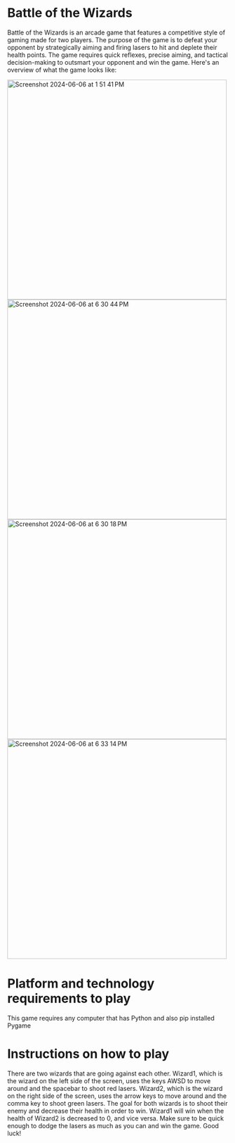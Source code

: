 <h1>Battle of the Wizards</h1>

Battle of the Wizards is an arcade game that features a competitive style of gaming made for two players. The purpose of the game is to defeat your opponent by strategically aiming and firing lasers to hit and deplete their health points. The game requires quick reflexes, precise aiming, and tactical decision-making to outsmart your opponent and win the game. Here's an overview of what the game looks like:

<img width="500" alt="Screenshot 2024-06-06 at 1 51 41 PM" src="https://github.com/Sushmitac99/Wizard-Battle-pygame/assets/124590568/434fd9ed-82b9-4561-9eae-b672963ab1f5">

<img width="500" alt="Screenshot 2024-06-06 at 6 30 44 PM" src="https://github.com/Sushmitac99/Wizard-Battle-pygame/assets/124590568/df8a6c26-6083-4214-b8d7-3340eb343249">

<img width="500" alt="Screenshot 2024-06-06 at 6 30 18 PM" src="https://github.com/Sushmitac99/Wizard-Battle-pygame/assets/124590568/015d84bd-caa9-4a0e-9b3f-7b5b1b134630">

<img width="500" alt="Screenshot 2024-06-06 at 6 33 14 PM" src="https://github.com/Sushmitac99/Wizard-Battle-pygame/assets/124590568/c0e06f7a-a61e-47df-8cd9-e49dc5762911">


<h1>Platform and technology requirements to play</h1>

This game requires any computer that has Python and also pip installed Pygame 

<h1>Instructions on how to play</h1>
There are two wizards that are going against each other. Wizard1, which is the wizard on the left side of the screen, uses the keys AWSD to move around and the spacebar to shoot red lasers. Wizard2, which is the wizard on the right side of the screen, uses the arrow keys to move around and the comma key to shoot green lasers. The goal for both wizards is to shoot their enemy and decrease their health in order to win. Wizard1 will win when the health of Wizard2 is decreased to 0, and vice versa. Make sure to be quick enough to dodge the lasers as much as you can and win the game. Good luck!



